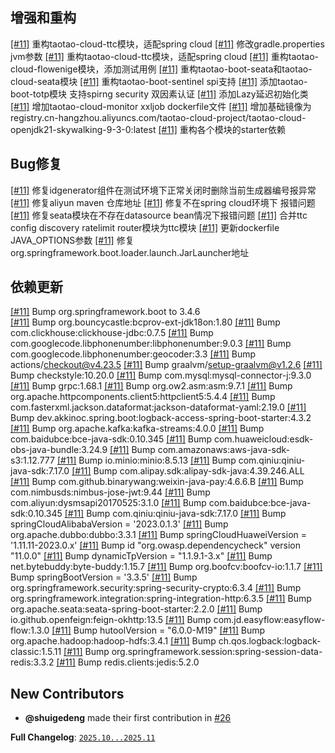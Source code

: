 ## 增强和重构

[[#11]](https://github.com/shuigedeng/taotao-cloud-project/issues/11) 重构taotao-cloud-ttc模块，适配spring cloud
[[#11]](https://github.com/shuigedeng/taotao-cloud-project/issues/11) 修改gradle.properties jvm参数
[[#11]](https://github.com/shuigedeng/taotao-cloud-project/issues/11) 重构taotao-cloud-ttc模块，适配spring cloud
[[#11]](https://github.com/shuigedeng/taotao-cloud-project/issues/11) 重构taotao-cloud-flowenige模块，添加测试用例
[[#11]](https://github.com/shuigedeng/taotao-cloud-project/issues/11) 重构taotao-boot-seata和taotao-cloud-seata模块
[[#11]](https://github.com/shuigedeng/taotao-cloud-project/issues/11) 重构taotao-boot-sentinel spi支持
[[#11]](https://github.com/shuigedeng/taotao-cloud-project/issues/11) 添加taotao-boot-totp模块 支持spirng security 双因素认证
[[#11]](https://github.com/shuigedeng/taotao-cloud-project/issues/11) 添加Lazy延迟初始化类
[[#11]](https://github.com/shuigedeng/taotao-cloud-project/issues/11) 增加taotao-cloud-monitor xxljob dockerfile文件
[[#11]](https://github.com/shuigedeng/taotao-cloud-project/issues/11) 增加基础镜像为registry.cn-hangzhou.aliyuncs.com/taotao-cloud-project/taotao-cloud-openjdk21-skywalking-9-3-0:latest
[[#11]](https://github.com/shuigedeng/taotao-cloud-project/issues/11) 重构各个模块的starter依赖


## Bug修复

[[#11]](https://github.com/shuigedeng/taotao-cloud-project/issues/11) 修复idgenerator组件在测试环境下正常关闭时删除当前生成器编号报异常
[[#11]](https://github.com/shuigedeng/taotao-cloud-project/issues/11) 修复aliyun maven 仓库地址
[[#11]](https://github.com/shuigedeng/taotao-cloud-project/issues/11) 修复不在spring cloud环境下 报错问题
[[#11]](https://github.com/shuigedeng/taotao-cloud-project/issues/11) 修复seata模块在不存在datasource bean情况下报错问题
[[#11]](https://github.com/shuigedeng/taotao-cloud-project/issues/11) 合并ttc config discovery ratelimit router模块为ttc模块
[[#11]](https://github.com/shuigedeng/taotao-cloud-project/issues/11) 更新dockerfile JAVA_OPTIONS参数
[[#11]](https://github.com/shuigedeng/taotao-cloud-project/issues/11) 修复org.springframework.boot.loader.launch.JarLauncher地址


## 依赖更新

[[#11]](https://github.com/shuigedeng/taotao-cloud-project/issues/11) Bump  org.springframework.boot to 3.4.6  
[[#11]](https://github.com/shuigedeng/taotao-cloud-project/issues/11) Bump  org.bouncycastle:bcprov-ext-jdk18on:1.80
[[#11]](https://github.com/shuigedeng/taotao-cloud-project/issues/11) Bump  com.clickhouse:clickhouse-jdbc:0.7.5
[[#11]](https://github.com/shuigedeng/taotao-cloud-project/issues/11) Bump  com.googlecode.libphonenumber:libphonenumber:9.0.3
[[#11]](https://github.com/shuigedeng/taotao-cloud-project/issues/11) Bump  com.googlecode.libphonenumber:geocoder:3.3
[[#11]](https://github.com/shuigedeng/taotao-cloud-project/issues/11) Bump  actions/checkout@v4.23.5
[[#11]](https://github.com/shuigedeng/taotao-cloud-project/issues/11) Bump  graalvm/setup-graalvm@v1.2.6
[[#11]](https://github.com/shuigedeng/taotao-cloud-project/issues/11) Bump  checkstyle:10.20.0
[[#11]](https://github.com/shuigedeng/taotao-cloud-project/issues/11) Bump  com.mysql:mysql-connector-j:9.3.0
[[#11]](https://github.com/shuigedeng/taotao-cloud-project/issues/11) Bump  grpc:1.68.1
[[#11]](https://github.com/shuigedeng/taotao-cloud-project/issues/11) Bump  org.ow2.asm:asm:9.7.1
[[#11]](https://github.com/shuigedeng/taotao-cloud-project/issues/11) Bump  org.apache.httpcomponents.client5:httpclient5:5.4.4
[[#11]](https://github.com/shuigedeng/taotao-cloud-project/issues/11) Bump  com.fasterxml.jackson.dataformat:jackson-dataformat-yaml:2.19.0
[[#11]](https://github.com/shuigedeng/taotao-cloud-project/issues/11) Bump  dev.akkinoc.spring.boot:logback-access-spring-boot-starter:4.3.2
[[#11]](https://github.com/shuigedeng/taotao-cloud-project/issues/11) Bump  org.apache.kafka:kafka-streams:4.0.0
[[#11]](https://github.com/shuigedeng/taotao-cloud-project/issues/11) Bump  com.baidubce:bce-java-sdk:0.10.345
[[#11]](https://github.com/shuigedeng/taotao-cloud-project/issues/11) Bump  com.huaweicloud:esdk-obs-java-bundle:3.24.9
[[#11]](https://github.com/shuigedeng/taotao-cloud-project/issues/11) Bump  com.amazonaws:aws-java-sdk-s3:1.12.777
[[#11]](https://github.com/shuigedeng/taotao-cloud-project/issues/11) Bump  io.minio:minio:8.5.13
[[#11]](https://github.com/shuigedeng/taotao-cloud-project/issues/11) Bump  com.qiniu:qiniu-java-sdk:7.17.0
[[#11]](https://github.com/shuigedeng/taotao-cloud-project/issues/11) Bump  com.alipay.sdk:alipay-sdk-java:4.39.246.ALL
[[#11]](https://github.com/shuigedeng/taotao-cloud-project/issues/11) Bump  com.github.binarywang:weixin-java-pay:4.6.6.B
[[#11]](https://github.com/shuigedeng/taotao-cloud-project/issues/11) Bump  com.nimbusds:nimbus-jose-jwt:9.44
[[#11]](https://github.com/shuigedeng/taotao-cloud-project/issues/11) Bump  com.aliyun:dysmsapi20170525:3.1.0
[[#11]](https://github.com/shuigedeng/taotao-cloud-project/issues/11) Bump  com.baidubce:bce-java-sdk:0.10.345
[[#11]](https://github.com/shuigedeng/taotao-cloud-project/issues/11) Bump  com.qiniu:qiniu-java-sdk:7.17.0
[[#11]](https://github.com/shuigedeng/taotao-cloud-project/issues/11) Bump  springCloudAlibabaVersion = '2023.0.1.3'
[[#11]](https://github.com/shuigedeng/taotao-cloud-project/issues/11) Bump  org.apache.dubbo:dubbo:3.3.1
[[#11]](https://github.com/shuigedeng/taotao-cloud-project/issues/11) Bump  springCloudHuaweiVersion = '1.11.11-2023.0.x'
[[#11]](https://github.com/shuigedeng/taotao-cloud-project/issues/11) Bump  id "org.owasp.dependencycheck" version "11.0.0"
[[#11]](https://github.com/shuigedeng/taotao-cloud-project/issues/11) Bump  dynamicTpVersion = "1.1.9.1-3.x"
[[#11]](https://github.com/shuigedeng/taotao-cloud-project/issues/11) Bump  net.bytebuddy:byte-buddy:1.15.7
[[#11]](https://github.com/shuigedeng/taotao-cloud-project/issues/11) Bump  org.boofcv:boofcv-io:1.1.7
[[#11]](https://github.com/shuigedeng/taotao-cloud-project/issues/11) Bump  springBootVersion = '3.3.5'
[[#11]](https://github.com/shuigedeng/taotao-cloud-project/issues/11) Bump  org.springframework.security:spring-security-crypto:6.3.4
[[#11]](https://github.com/shuigedeng/taotao-cloud-project/issues/11) Bump  org.springframework.integration:spring-integration-http:6.3.5
[[#11]](https://github.com/shuigedeng/taotao-cloud-project/issues/11) Bump  org.apache.seata:seata-spring-boot-starter:2.2.0
[[#11]](https://github.com/shuigedeng/taotao-cloud-project/issues/11) Bump  io.github.openfeign:feign-okhttp:13.5
[[#11]](https://github.com/shuigedeng/taotao-cloud-project/issues/11) Bump  com.jd.easyflow:easyflow-flow:1.3.0
[[#11]](https://github.com/shuigedeng/taotao-cloud-project/issues/11) Bump  hutoolVersion = "6.0.0-M19"
[[#11]](https://github.com/shuigedeng/taotao-cloud-project/issues/11) Bump  org.apache.hadoop:hadoop-hdfs:3.4.1
[[#11]](https://github.com/shuigedeng/taotao-cloud-project/issues/11) Bump  ch.qos.logback:logback-classic:1.5.11
[[#11]](https://github.com/shuigedeng/taotao-cloud-project/issues/11) Bump  org.springframework.session:spring-session-data-redis:3.3.2
[[#11]](https://github.com/shuigedeng/taotao-cloud-project/issues/11) Bump  redis.clients:jedis:5.2.0

## New Contributors

* **@shuigedeng** made their first contribution in [#26](https://github.com/shuigedeng/taotao-cloud-project/pull/26)

**Full Changelog**: [`2025.10...2025.11`](https://github.com/shuigedeng/taotao-cloud-project/compare/2025.10...2025.11)
